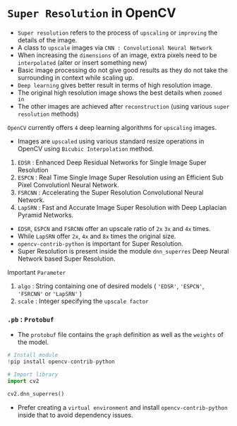 # `Super Resolution` in OpenCV

- `Super resolution` refers to the process of `upscaling` or `improving` the details of the image.
- A class to `upscale` images via `CNN : Convolutional Neural Network`
- When increasing the `dimensions` of an image, extra pixels need to be `interpolated` (alter or insert something new)
- Basic image processing do not give good results as they do not take the surrounding in context while scaling up.
- `Deep learning` gives better result in terms of high resolution image.
- The original high resolution image shows the best details when `zoomed in`
- The other images are achieved after `reconstruction` (using various `super resolution` methods)

`OpenCV` currently offers `4` deep learning algorithms for `upscaling` images.
- Images are `upscaled` using various standard resize operations in OpenCV using `Bicubic Interpolation` method.

1. `EDSR` : Enhanced Deep Residual Networks for Single Image Super Resolution
2. `ESPCN` : Real Time Single Image Super Resolution using an Efficient Sub Pixel Convolutionl Neural Network. 
3. `FSRCNN` : Accelerating the Super Resolution Convolutional Neural Network.
4. `LapSRN` : Fast and Accurate Image Super Resolution with Deep Laplacian Pyramid Networks.

- `EDSR`, `ESPCN` and `FSRCNN` offer an upscale ratio of `2x` `3x` and `4x` times.
- While `LapSRN` offer `2x`, `4x` and `8x` times the original size.
- `opencv-contrib-python` is important for Super Resolution.
- Super Resolution is present inside the module `dnn_superres` Deep Neural Network based Super Resolution.

Important `Parameter`
1. `algo` : String containing one of desired models ( `'EDSR'`, `'ESPCN'`, `'FSRCNN'` or `'LapSRN'`  )
2. `scale` : Integer specifying the `upscale factor`

### `.pb` : `Protobuf`
- The `protobuf` file contains the `graph` definition as well as the `weights` of the model.

```python
# Install module
!pip install opencv-contrib-python

# Import library
import cv2

cv2.dnn_superres()
```
- Prefer creating a `virtual environment` and install `opencv-contrib-python` inside that to avoid dependency issues.

